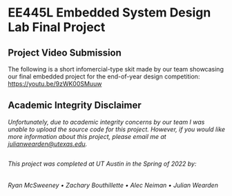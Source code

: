 # EE445L Embedded System Design Lab Final Project

## Project Video Submission
The following is a short infomercial-type skit made by our team showcasing our final embedded project for the end-of-year design competition:
https://youtu.be/9zWK00SMuuw

## Academic Integrity Disclaimer

*Unfortunately, due to academic integrity concerns by our team I was unable to upload the source code for this project. However, if you would like more information about this project, please email me at julianwearden@utexas.edu.*

##
###### This project was completed at UT Austin in the Spring of 2022 by: 
###### Ryan McSweeney • Zachary Bouthillette • Alec Neiman • Julian Wearden


